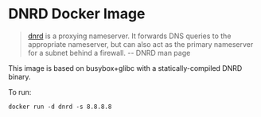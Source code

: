 # DNRD Docker Image

> [dnrd](http://dnrd.sourceforge.net/) is a proxying nameserver. It forwards DNS queries to the appropriate nameserver, but can also act as the primary nameserver for a subnet behind a firewall.
-- DNRD man page

This image is based on busybox+glibc with a statically-compiled DNRD binary.

To run:

    docker run -d dnrd -s 8.8.8.8
